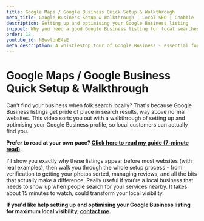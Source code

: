 ```yaml
---
title: Google Maps / Google Business Quick Setup & Walkthrough
meta_title: Google Business Setup & Walkthrough | Local SEO | Chobble
description: Setting up and optimising your Google Business listing
snippet: Why you need a good Google Business listing for local searches
order: 12
youtube_id: N8wvlbnE4sE
meta_description: A whistlestop tour of Google Business - essential for local searches as Google really prioritises these listings
---
```


# Google Maps / Google Business Quick Setup & Walkthrough

Can't find your business when folk search locally? That's because Google Business listings get pride of place in search results, way above normal websites. This video sorts you out with a walkthrough of setting up and optimising your Google Business profile, so local customers can actually find you.

**Prefer to read at your own pace? [Click here to read my guide (7-minute read)](/guides/google-business/).**

I'll show you exactly why these listings appear before most websites (with real examples), then walk you through the whole setup process - from verification to getting your photos sorted, managing reviews, and all the bits that actually make a difference. Really useful if you're a local business that needs to show up when people search for your services nearby. It takes about 15 minutes to watch, could transform your local visibility.

**If you'd like help setting up and optimising your Google Business listing for maximum local visibility, [contact me](/contact/).**